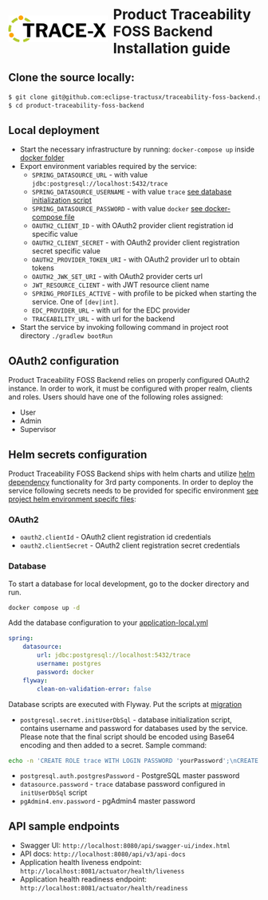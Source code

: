 <div style="display: flex; align-items: center;justify-content: center;align-content: center;">
   <img src="./trace-x-logo.svg" alt="Product Traceability FOSS Backend Installation Guide" style="width:200px;"/>
   <h1 style="margin: 10px 0 0 10px">Product Traceability FOSS Backend Installation guide</h1>
</div>

## Clone the source locally:

```sh
$ git clone git@github.com:eclipse-tractusx/traceability-foss-backend.git
$ cd product-traceability-foss-backend
```

## Local deployment
* Start the necessary infrastructure by running: ```docker-compose up``` inside [docker folder](../docker)
* Export environment variables required by the service:
  * `SPRING_DATASOURCE_URL` - with value `jdbc:postgresql://localhost:5432/trace`
  * `SPRING_DATASOURCE_USERNAME` - with value `trace` [see database initialization script](docker/db-init/create_db.sql)
  * `SPRING_DATASOURCE_PASSWORD` - with value `docker` [see docker-compose file](docker/docker-compose.yml)
  * `OAUTH2_CLIENT_ID` - with OAuth2 provider client registration id specific value
  * `OAUTH2_CLIENT_SECRET` - with OAuth2 provider client registration secret specific value
  * `OAUTH2_PROVIDER_TOKEN_URI` - with OAuth2 provider url to obtain tokens
  * `OAUTH2_JWK_SET_URI` - with OAuth2 provider certs url
  * `JWT_RESOURCE_CLIENT` - with JWT resource client name
  * `SPRING_PROFILES_ACTIVE` - with profile to be picked when starting the service. One of `[dev|int]`.
  * `EDC_PROVIDER_URL` - with url for the EDC provider
  * `TRACEABILITY_URL` - with url for the backend
* Start the service by invoking following command in project root directory `./gradlew bootRun`

## OAuth2 configuration
Product Traceability FOSS Backend relies on properly configured OAuth2 instance. In order to work, it must be configured with proper realm, clients and roles.
Users should have one of the following roles assigned:
* User
* Admin
* Supervisor

## Helm secrets configuration
Product Traceability FOSS Backend ships with helm charts and utilize [helm dependency](https://helm.sh/docs/helm/helm_dependency/) functionality for 3rd party components.
In order to deploy the service following secrets needs to be provided for specific environment [see project helm environment specifc files](charts/product-traceability-foss-backend):

### OAuth2
* `oauth2.clientId` - OAuth2 client registration id credentials
* `oauth2.clientSecret` - OAuth2 client registration secret credentials

### Database
To start a database for local development, go to the docker directory and run.

```sh
docker compose up -d
```

Add the database configuration to your [application-local.yml](src/main/ressouces/application-local.yml)

```yaml
spring:
    datasource:
        url: jdbc:postgresql://localhost:5432/trace
        username: postgres
        password: docker
    flyway:
        clean-on-validation-error: false
```
Database scripts are executed with Flyway. Put the scripts at [migration](src/main/resources/db/migration)

* `postgresql.secret.initUserDbSql` - database initialization script, contains username and password for databases used by the service.
Please note that the final script should be encoded using Base64 encoding and then added to a secret. Sample command:
```sh
echo -n 'CREATE ROLE trace WITH LOGIN PASSWORD 'yourPassword';\nCREATE DATABASE trace;\nGRANT ALL PRIVILEGES ON DATABASE trace TO trace;' | base64
```

* `postgresql.auth.postgresPassword` - PostgreSQL master password
* `datasource.password` - `trace` database password configured in `initUserDbSql` script
* `pgAdmin4.env.password` - pgAdmin4 master password

## API sample endpoints
* Swagger UI: `http://localhost:8080/api/swagger-ui/index.html`
* API docs: `http://localhost:8080/api/v3/api-docs`
* Application health liveness endpoint: `http://localhost:8081/actuator/health/liveness`
* Application health readiness endpoint: `http://localhost:8081/actuator/health/readiness`
